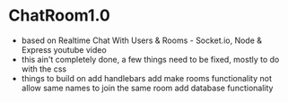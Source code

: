 # ChatRoom1.0
- based on Realtime Chat With Users & Rooms - Socket.io, Node & Express youtube video
- this ain't completely done, a few things need to be fixed, mostly to do with the css
- things to build on
   add handlebars
   add make rooms functionality
   not allow same names to join the same room
   add database functionality
 
